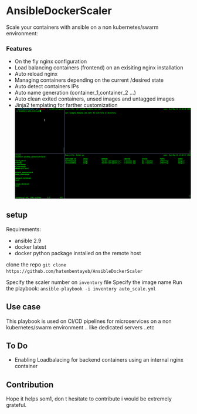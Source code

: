 # AnsibleDockerScaler
Scale your containers  with ansible on a non kubernetes/swarm environment:

### Features 

* On the fly nginx configuration
* Load balancing containers (frontend) on an exisiting nginx installation 
* Auto reload nginx 
* Managing containers depending on the current /desired state
* Auto detect containers IPs
* Auto name generation (container_1,container_2 ...)
* Auto clean exited containers, unsed images and untagged images 
* Jinja2 templating for farther customization 
![](scaler.gif)

## setup 

Requirements:
* ansible 2.9 
* docker latest 
* docker python package installed on the remote host 

clone the repo 
`git clone https://github.com/hatembentayeb/AnsibleDockerScaler`

Specify the scaler number on `inventory` file 
Specify the image name 
Run the playbook: `ansible-playbook -i inventory auto_scale.yml`



## Use case

This playbook is used on CI/CD pipelines for microservices on a non kubernetes/swarm environment .. like dedicated servers ..etc

## To Do

- Enabling Loadbalacing for backend containers using an internal nginx container 

## Contribution 

Hope it helps som1, don t hesitate to contribute i would be extremely grateful.